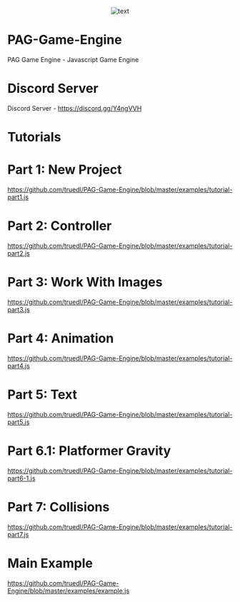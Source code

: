 <p align="center">
  <img src="https://raw.githubusercontent.com/truedl/truedl-images/master/logo.png" alt="text">
</p>

# PAG-Game-Engine
PAG Game Engine - Javascript Game Engine

# Discord Server
Discord Server - https://discord.gg/Y4ngVVH

# Tutorials
# Part 1: New Project
https://github.com/truedl/PAG-Game-Engine/blob/master/examples/tutorial-part1.js

# Part 2: Controller
https://github.com/truedl/PAG-Game-Engine/blob/master/examples/tutorial-part2.js

# Part 3: Work With Images
https://github.com/truedl/PAG-Game-Engine/blob/master/examples/tutorial-part3.js

# Part 4: Animation
https://github.com/truedl/PAG-Game-Engine/blob/master/examples/tutorial-part4.js

# Part 5: Text
https://github.com/truedl/PAG-Game-Engine/blob/master/examples/tutorial-part5.js

# Part 6.1: Platformer Gravity
https://github.com/truedl/PAG-Game-Engine/blob/master/examples/tutorial-part6-1.js

# Part 7: Collisions
https://github.com/truedl/PAG-Game-Engine/blob/master/examples/tutorial-part7.js

# Main Example
https://github.com/truedl/PAG-Game-Engine/blob/master/examples/example.js
